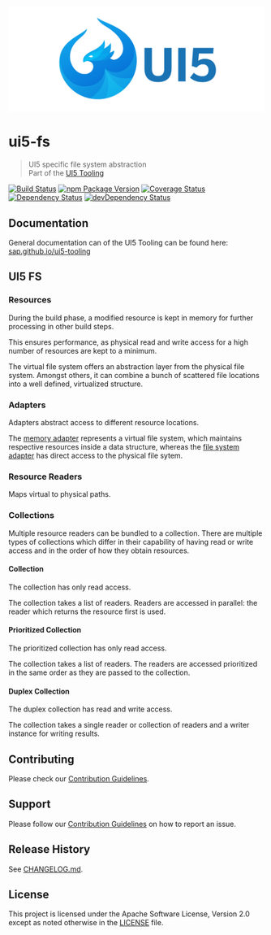 ![UI5 icon](https://raw.githubusercontent.com/SAP/ui5-tooling/master/docs/images/UI5_logo_wide.png)

# ui5-fs
> UI5 specific file system abstraction  
> Part of the [UI5 Tooling](https://github.com/SAP/ui5-tooling)

[![Build Status](https://dev.azure.com/sap/opensource/_apis/build/status/SAP.ui5-fs?branchName=master)](https://dev.azure.com/sap/opensource/_build/latest?definitionId=36&branchName=master)
[![npm Package Version](https://badge.fury.io/js/%40ui5%2Ffs.svg)](https://www.npmjs.com/package/@ui5/fs)
[![Coverage Status](https://coveralls.io/repos/github/SAP/ui5-fs/badge.svg)](https://coveralls.io/github/SAP/ui5-fs)
[![Dependency Status](https://david-dm.org/SAP/ui5-fs/master.svg)](https://david-dm.org/SAP/ui5-fs/master)
[![devDependency Status](https://david-dm.org/SAP/ui5-fs/master/dev-status.svg)](https://david-dm.org/SAP/ui5-fs/master#info=devDependencies)

## Documentation
General documentation can of the UI5 Tooling can be found here: [sap.github.io/ui5-tooling](https://sap.github.io/ui5-tooling/)

## UI5 FS
### Resources
During the build phase, a modified resource is kept in memory for further processing in other build steps.

This ensures performance, as physical read and write access for a high number of resources are kept to a minimum.

The virtual file system offers an abstraction layer from the physical file system. Amongst others, it can combine a bunch of scattered file locations into a well defined, virtualized structure.

### Adapters
Adapters abstract access to different resource locations.

The [memory adapter](lib/resources/adapters/Memory.js) represents a virtual file system, which maintains respective resources inside a data structure, whereas the [file system adapter](lib/resources/adapters/FileSystem.js) has direct access to the physical file sytem.

### Resource Readers
Maps virtual to physical paths.

### Collections
Multiple resource readers can be bundled to a collection. There are multiple types of collections which differ in their capability of having read or write access and in the order of how they obtain resources.

#### Collection
The collection has only read access.

The collection takes a list of readers. Readers are accessed in parallel: the reader which returns the resource first is used.

#### Prioritized Collection
The prioritized collection has only read access.

The collection takes a list of readers.
The readers are accessed prioritized in the same order as they are passed to the collection.

#### Duplex Collection
The duplex collection has read and write access.

The collection takes a single reader or collection of readers and a writer instance for writing results.

## Contributing
Please check our [Contribution Guidelines](https://github.com/SAP/ui5-tooling/blob/master/CONTRIBUTING.md).

## Support
Please follow our [Contribution Guidelines](https://github.com/SAP/ui5-tooling/blob/master/CONTRIBUTING.md#report-an-issue) on how to report an issue.

## Release History
See [CHANGELOG.md](CHANGELOG.md).

## License
This project is licensed under the Apache Software License, Version 2.0 except as noted otherwise in the [LICENSE](/LICENSE.txt) file.
